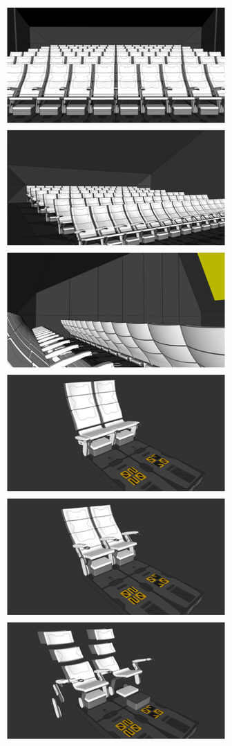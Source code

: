 <p align="center"><img src="https://github.com/berkimbayev/kinnow/blob/main/Models/cinema-3.png" alt="3D Model"/></p>
<p align="center"><img src="https://github.com/berkimbayev/kinnow/blob/main/Models/cinema-1.png" alt="3D Model"/></p>
<p align="center"><img src="https://github.com/berkimbayev/kinnow/blob/main/Models/cinema-4.png" alt="3D Model"/></p>

<p align="center"><img src="https://github.com/berkimbayev/kinnow/blob/main/Models/cinema-5.png" alt="Seating System"/></p>
<p align="center"><img src="https://github.com/berkimbayev/kinnow/blob/main/Models/cinema-6.png" alt="Seating System"/></p>
<p align="center"><img src="https://github.com/berkimbayev/kinnow/blob/main/Models/cinema-7.png" alt="Seating System"/></p>
